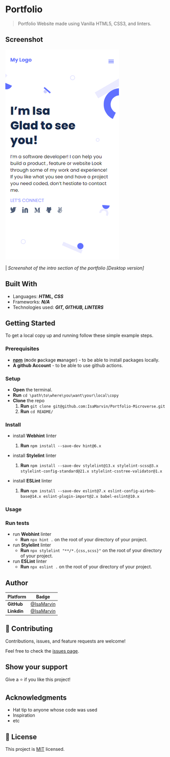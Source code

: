 
# Portfolio

> Portfolio Website made using Vanilla HTML5, CSS3, and linters.

## Screenshot

![screenshot](./images/app_screenshot.png)

| *Screenshot of the intro section of the portfolio [Desktop version]*

## Built With

- Languages: ***HTML, CSS***
- Frameworks: ***N/A***
- Technologies used: ***GIT, GITHUB, LINTERS***

## Getting Started

To get a local copy up and running follow these simple example steps.

### Prerequisites

- [**npm**](https://nodejs.org) (**n**ode **p**ackage **m**anager) - to be able to install packages locally.
- **A github Account** - to be able to use github actions.

### Setup

- **Open** the terminal.
- **Run** `cd \path\to\where\you\want\your\local\copy`
- **Clone** the repo
  1. **Run** `git clone git@github.com:IsaMarvin/Portfolio-Microverse.git`
  2. **Run** `cd README/`

### Install

- install **Webhint** linter

  1. **Run** `npm install --save-dev hint@6.x`

- install **Stylelint** linter

  1. **Run** `npm install --save-dev stylelint@13.x stylelint-scss@3.x stylelint-config-standard@21.x stylelint-csstree-validator@1.x`

- install **ESLint** linter

  1. **Run** `npm install --save-dev eslint@7.x eslint-config-airbnb-base@14.x eslint-plugin-import@2.x babel-eslint@10.x`

### Usage

### Run tests

- run **Webhint** linter
  - **Run** `npx hint .` on the root of your directory of your project.
- run **Stylelint** linter
  - **Run** `npx stylelint "**/*.{css,scss}"` on the root of your directory of your project.
- run **ESLint** linter
  - **Run** `npx eslint .` on the root of your directory of your project.

## Author

<!-- Only Change Username for Different Accounts -->

 Platform | Badge |
 --- | --- |
 **GitHub**  | [@IsaMarvin](https://github.com/IsaMarvin)
 **Linkdin** | [@IsaMarvin](https://linkedin.com/in/IsaMarvin)

## 🤝 Contributing

Contributions, issues, and feature requests are welcome!

Feel free to check the [issues page](../../issues).

## Show your support

Give a ⭐️ if you like this project!

## Acknowledgments

- Hat tip to anyone whose code was used
- Inspiration
- etc

## 📝 License

This project is [MIT](/LICENSE) licensed.
